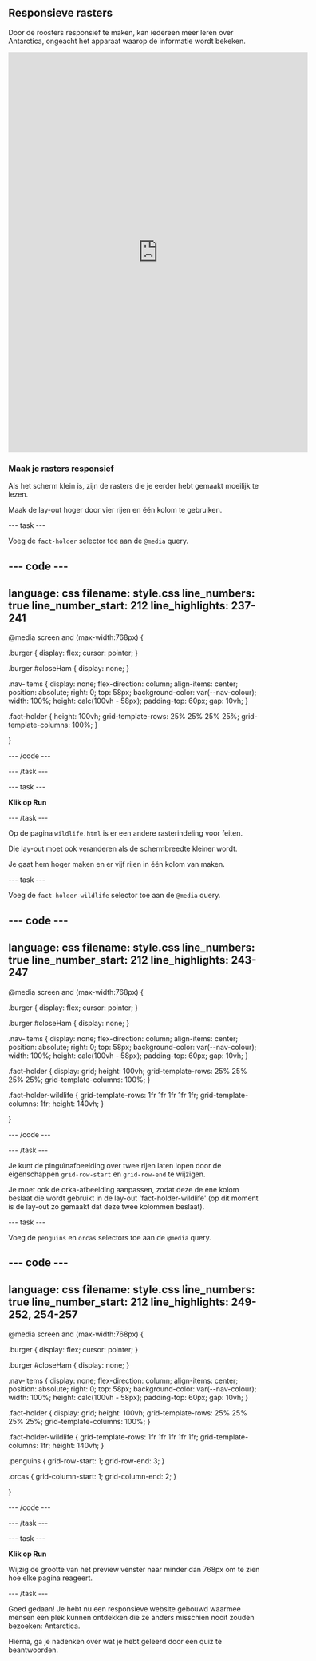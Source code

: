 ## Responsieve rasters

Door de roosters responsief te maken, kan iedereen meer leren over Antarctica, ongeacht het apparaat waarop de informatie wordt bekeken.

<iframe src="https://editor.raspberrypi.org/en/embed/viewer/welcome-to-antarctica-complete" width="600" height="800" frameborder="0" marginwidth="0" marginheight="0" allowfullscreen> </iframe>

### Maak je rasters responsief

Als het scherm klein is, zijn de rasters die je eerder hebt gemaakt moeilijk te lezen.

Maak de lay-out hoger door vier rijen en één kolom te gebruiken.

\--- task ---

Voeg de `fact-holder` selector toe aan de `@media` query.

## --- code ---

language: css
filename: style.css
line_numbers: true
line_number_start: 212
line_highlights: 237-241
-------------------------------------------------------------

@media screen and (max-width:768px) {

.burger {
display: flex;
cursor: pointer;
}

.burger #closeHam {
display: none;
}

.nav-items {
display: none;
flex-direction: column;
align-items: center;
position: absolute;
right: 0;
top: 58px;
background-color: var(--nav-colour);
width: 100%;
height: calc(100vh - 58px);
padding-top: 60px;
gap: 10vh;
}

.fact-holder {
height: 100vh;
grid-template-rows: 25% 25% 25% 25%;
grid-template-columns: 100%;
}

}

\--- /code ---

\--- /task ---

\--- task ---

**Klik op Run**

\--- /task ---

Op de pagina `wildlife.html` is er een andere rasterindeling voor feiten.

Die lay-out moet ook veranderen als de schermbreedte kleiner wordt.

Je gaat hem hoger maken en er vijf rijen in één kolom van maken.

\--- task ---

Voeg de `fact-holder-wildlife` selector toe aan de `@media` query.

## --- code ---

language: css
filename: style.css
line_numbers: true
line_number_start: 212
line_highlights: 243-247
-------------------------------------------------------------

@media screen and (max-width:768px) {

.burger {
display: flex;
cursor: pointer;
}

.burger #closeHam {
display: none;
}

.nav-items {
display: none;
flex-direction: column;
align-items: center;
position: absolute;
right: 0;
top: 58px;
background-color: var(--nav-colour);
width: 100%;
height: calc(100vh - 58px);
padding-top: 60px;
gap: 10vh;
}

.fact-holder {
display: grid;
height: 100vh;
grid-template-rows: 25% 25% 25% 25%;
grid-template-columns: 100%;
}

.fact-holder-wildlife {
grid-template-rows: 1fr 1fr 1fr 1fr 1fr;
grid-template-columns: 1fr;
height: 140vh;
}

}

\--- /code ---

\--- /task ---

Je kunt de pinguïnafbeelding over twee rijen laten lopen door de eigenschappen `grid-row-start` en `grid-row-end` te wijzigen.

Je moet ook de orka-afbeelding aanpassen, zodat deze de ene kolom beslaat die wordt gebruikt in de lay-out 'fact-holder-wildlife' (op dit moment is de lay-out zo gemaakt dat deze twee kolommen beslaat).

\--- task ---

Voeg de `penguins` en `orcas` selectors toe aan de `@media` query.

## --- code ---

language: css
filename: style.css
line_numbers: true
line_number_start: 212
line_highlights: 249-252, 254-257
----------------------------------------------------------------------

@media screen and (max-width:768px) {

.burger {
display: flex;
cursor: pointer;
}

.burger #closeHam {
display: none;
}

.nav-items {
display: none;
flex-direction: column;
align-items: center;
position: absolute;
right: 0;
top: 58px;
background-color: var(--nav-colour);
width: 100%;
height: calc(100vh - 58px);
padding-top: 60px;
gap: 10vh;
}

.fact-holder {
display: grid;
height: 100vh;
grid-template-rows: 25% 25% 25% 25%;
grid-template-columns: 100%;
}

.fact-holder-wildlife {
grid-template-rows: 1fr 1fr 1fr 1fr 1fr;
grid-template-columns: 1fr;
height: 140vh;
}

.penguins {
grid-row-start: 1;
grid-row-end: 3;
}

.orcas {
grid-column-start: 1;
grid-column-end: 2;
}

}

\--- /code ---

\--- /task ---

\--- task ---

**Klik op Run**

Wijzig de grootte van het preview venster naar minder dan 768px om te zien hoe elke pagina reageert.

\--- /task ---

Goed gedaan! Je hebt nu een responsieve website gebouwd waarmee mensen een plek kunnen ontdekken die ze anders misschien nooit zouden bezoeken: Antarctica.

Hierna, ga je nadenken over wat je hebt geleerd door een quiz te beantwoorden.
